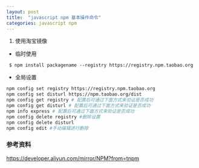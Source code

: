 ```yaml
---
layout: post
title:  "javascript npm 基本操作命令"
categories: javascript npm
---
```


1. 使用淘宝镜像

- 临时使用
```
 $ npm install packagename --registry https://registry.npm.taobao.org
```

- 全局设置
```bash
npm config set registry https://registry.npm.taobao.org
npm config set disturl https://npm.taobao.org/dist
npm config get registry # 配置后可通过下面方式来验证是否成功
npm config get disturl # 配置后可通过下面方式来验证是否成功
npm info express # 配置后可通过下面方式来验证是否成功
npm config delete registry #删除设置
npm config delete disturl
npm config edit #手动编辑进行删除
````


### 参考资料
https://developer.aliyun.com/mirror/NPM?from=tnpm
